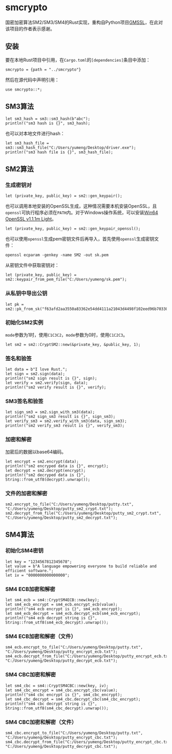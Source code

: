 # smcrypto
国密加密算法SM2/SM3/SM4的Rust实现，重构自Python项目[GMSSL](https://github.com/duanhongyi/gmssl)，在此对该项目的作者表示感谢。

## 安装

要在本地Rust项目中引用，在`Cargo.toml`的`[dependencies]`条目中添加：

```
smcrypto = {path = "../smcrypto"}
```

然后在源代码中声明引用：

```
use smcrypto::*;
```

## SM3算法

```
let sm3_hash = sm3::sm3_hash(b"abc");
println!("sm3 hash is {}", sm3_hash);
```

也可以对本地文件进行hash：

```
let sm3_hash_file = sm3::sm3_hash_file("C:/Users/yumeng/Desktop/driver.exe");
println!("sm3 hash file is {}", sm3_hash_file);
```

## SM2算法

### 生成密钥对

```
let (private_key, public_key) = sm2::gen_keypair();
```

也可以调用本地安装的OpenSSL生成，这种情况需要本机安装OpenSSL，且`openssl`可执行程序必须在`PATH`内。对于Windows操作系统，可以安装[Win64 OpenSSL v1.1.1m Light](http://slproweb.com/products/Win32OpenSSL.html)。

```
let (private_key, public_key) = sm2::gen_keypair_openssl();
```

也可以使用`openssl`生成pem密钥文件后再导入，首先使用`openssl`生成密钥文件：

```
openssl ecparam -genkey -name SM2 -out sk.pem
```

从密钥文件中获取密钥对：

```
let (private_key, public_key) = sm2::keypair_from_pem_file("C:/Users/yumeng/sk.pem");
```

### 从私钥中导出公钥

```
let pk = sm2::pk_from_sk("f63afd2aa3550a83362e54dd4111a21043d4498f102eed96b70330bd63e6a8e7");
```

### 初始化SM2实例

`mode`参数为1时，使用`C1C3C2`，`mode`参数为0时，使用`C1C2C3`。

```
let sm2 = sm2::CryptSM2::new(&private_key, &public_key, 1);
```

### 签名和验签

```
let data = b"I love Rust.";
let sign = sm2.sign(data);
println!("sm2 sign result is {}", sign);
let verify = sm2.verify(sign, data);
println!("sm2 verify result is {}", verify);
```

### SM3签名和验签

```
let sign_sm3 = sm2.sign_with_sm3(data);
println!("sm2 sign_sm3 result is {}", sign_sm3);
let verify_sm3 = sm2.verify_with_sm3(data, sign_sm3);
println!("sm2 verify_sm3 result is {}", verify_sm3);
```

### 加密和解密

加密后的数据以base64编码。

```
let encrypt = sm2.encrypt(data);
println!("sm2 encryped data is {}", encrypt);
let decrypt = sm2.decrypt(encrypt);
println!("sm2 decryped data is {}", String::from_utf8(decrypt).unwrap());
```

### 文件的加密和解密

```
sm2.encrypt_to_file("C:/Users/yumeng/Desktop/putty.txt", "C:/Users/yumeng/Desktop/putty_sm2_crypt.txt");
sm2.decrypt_from_file("C:/Users/yumeng/Desktop/putty_sm2_crypt.txt", "C:/Users/yumeng/Desktop/putty_sm2_decrypt.txt");
```

## SM4算法

### 初始化SM4密钥

```
let key = "1234567812345678";
let value = b"A language empowering everyone to build reliable and efficient software.";
let iv = "0000000000000000";
```

### SM4 ECB加密和解密

```
let sm4_ecb = sm4::CryptSM4ECB::new(key);
let sm4_ecb_encrypt = sm4_ecb.encrypt_ecb(value);
println!("sm4 ecb encrypt is {}", sm4_ecb_encrypt);
let sm4_ecb_decrypt = sm4_ecb.decrypt_ecb(sm4_ecb_encrypt);
println!("sm4 ecb decrypt string is {}", String::from_utf8(sm4_ecb_decrypt).unwrap());
```

### SM4 ECB加密和解密（文件）

```
sm4_ecb.encrypt_to_file("C:/Users/yumeng/Desktop/putty.txt", "C:/Users/yumeng/Desktop/putty_encrypt_ecb.txt");
sm4_ecb.decrypt_from_file("C:/Users/yumeng/Desktop/putty_encrypt_ecb.txt", "C:/Users/yumeng/Desktop/putty_decrypt_ecb.txt");
```

### SM4 CBC加密和解密

```
let sm4_cbc = sm4::CryptSM4CBC::new(key, iv);
let sm4_cbc_encrypt = sm4_cbc.encrypt_cbc(value);
println!("sm4 cbc encrypt is {}", sm4_cbc_encrypt);
let sm4_cbc_decrypt = sm4_cbc.decrypt_cbc(sm4_cbc_encrypt);
println!("sm4 cbc decrypt string is {}", String::from_utf8(sm4_cbc_decrypt).unwrap());
```

### SM4 CBC加密和解密（文件）

```
sm4_cbc.encrypt_to_file("C:/Users/yumeng/Desktop/putty.txt", "C:/Users/yumeng/Desktop/putty_encrypt_cbc.txt");
sm4_cbc.decrypt_from_file("C:/Users/yumeng/Desktop/putty_encrypt_cbc.txt", "C:/Users/yumeng/Desktop/putty_decrypt_cbc.txt");
```